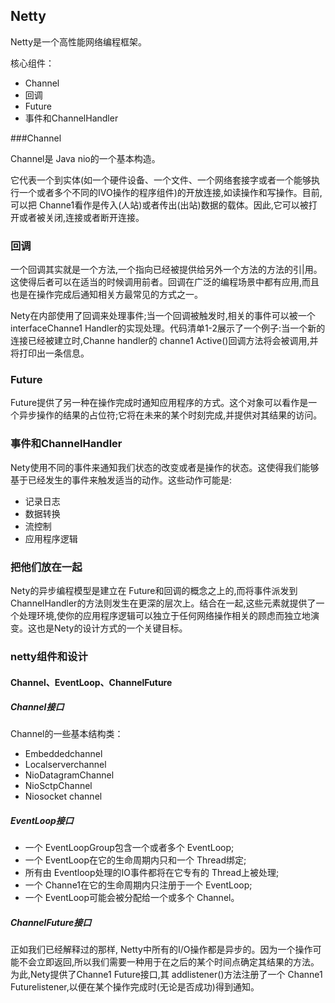 ## Netty

Netty是一个高性能网络编程框架。

核心组件：

- Channel
- 回调
- Future
- 事件和ChannelHandler

###Channel

Channel是 Java nio的一个基本构造。

它代表一个到实体(如一个硬件设备、一个文件、一个网络套接字或者一个能够执行一个或者多个不同的ⅣO操作的程序组件)的开放连接,如读操作和写操作。目前,可以把 Channe1看作是传入(人站)或者传出(出站)数据的载体。因此,它可以被打开或者被关闭,连接或者断开连接。 

### 回调

一个回调其实就是一个方法,一个指向已经被提供给另外一个方法的方法的引|用。这使得后者可以在适当的时候调用前者。回调在广泛的编程场景中都有应用,而且也是在操作完成后通知相关方最常见的方式之一。

Nety在内部使用了回调来处理事件;当一个回调被触发时,相关的事件可以被一个 interfaceChanne1 Handler的实现处理。代码清单1-2展示了一个例子:当一个新的连接已经被建立时,Channe handler的 channe1 Active()回调方法将会被调用,并将打印出一条信息。

### Future

Future提供了另一种在操作完成时通知应用程序的方式。这个对象可以看作是一个异步操作的结果的占位符;它将在未来的某个时刻完成,并提供对其结果的访问。

### 事件和ChannelHandler

Nety使用不同的事件来通知我们状态的改变或者是操作的状态。这使得我们能够基于已经发生的事件来触发适当的动作。这些动作可能是:

- 记录日志
- 数据转换
- 流控制
- 应用程序逻辑

### 把他们放在一起

Nety的异步编程模型是建立在 Future和回调的概念之上的,而将事件派发到 ChannelHandler的方法则发生在更深的层次上。结合在一起,这些元素就提供了一个处理环境,使你的应用程序逻辑可以独立于任何网络操作相关的顾虑而独立地演变。这也是Nety的设计方式的一个关键目标。

### netty组件和设计

#### Channel、EventLoop、ChannelFuture

##### Channel接口

Channel的一些基本结构类：

- Embeddedchannel
- Localserverchannel
- NioDatagramChannel
- NioSctpChannel
- Niosocket channel

##### EventLoop接口

- 一个 EventLoopGroup包含一个或者多个 EventLoop;
- 一个 EventLoop在它的生命周期内只和一个 Thread绑定;
- 所有由 Eventloop处理的IO事件都将在它专有的 Thread上被处理;
- 一个 Channe1在它的生命周期内只注册于一个 EventLoop;
- 一个 EventLoop可能会被分配给一个或多个 Channel。

##### ChannelFuture接口

正如我们已经解释过的那样, Netty中所有的I/O操作都是异步的。因为一个操作可能不会立即返回,所以我们需要一种用于在之后的某个时间点确定其结果的方法。为此,Nety提供了Channe1 Future接口,其 addlistener()方法注册了一个 Channe1 Futurelistener,以便在某个操作完成时(无论是否成功)得到通知。